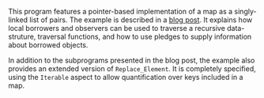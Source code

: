 This program features a pointer-based implementation of a map as a singly-linked
list of pairs. The example is described in a [blog
post](https://blog.adacore.com/pointer-based-data-structures-in-spark).  It
explains how local borrowers and observers can be used to traverse a recursive
data-struture, traversal functions, and how to use pledges to supply
information about borrowed objects.

In addition to the subprograms presented in the blog post, the example also
provides an extended version of `Replace_Element`. It is completely specified,
using the `Iterable` aspect to allow quantification over keys included in a
map.
